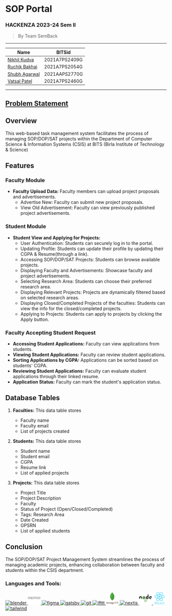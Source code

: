 # SOP Portal
### HACKENZA 2023-24 Sem II
>By Team SemBack

<hr>

|Name|BITSid|
|----|------|
|[Nikhil Kudva](https://www.linkedin.com/in/nikhil-kudva-3a42bb239/)|2021A7PS2409G|
|[Ruchik Bakhai](https://www.linkedin.com/in/ruchik-bakhai/)|2021A7PS2054G|
|[Shubh Agarwal](https://www.linkedin.com/in/iamshubhagarwal/)|2021AAPS2770G|
|[Vatsal Patel](https://www.linkedin.com/in/vatsal-patel1/)|2021A7PS2460G|

<hr>

## [Problem Statement](https://docs.google.com/document/d/19SuRrZRu9lVcL61EMlKiNf8ZXJFisy8y3PxHM8UbFbc/edit#heading=h.4ry0k29a6lde)

## Overview

This web-based task management system facilitates the process of managing SOP/DOP/SAT projects within the Department of Computer Science & Information Systems (CSIS) at BITS (Birla Institute of Technology & Science)

## Features

### Faculty Module

- **Faculty Upload Data:** Faculty members can upload project proposals and advertisements.
  - Advertise New: Faculty can submit new project proposals.
  - View Old Advertisement: Faculty can view previously published project advertisements.

### Student Module

- **Student View and Applying for Projects:**
  - User Authentication: Students can securely log in to the portal.
  - Updating Profile: Students can update their profile by updating their CGPA & Resume(through a link).
  - Accessing SOP/DOP/SAT Projects: Students can browse available projects.
  - Displaying Faculty and Advertisements: Showcase faculty and project advertisements.
  - Selecting Research Area: Students can choose their preferred research area.
  - Displaying Relevant Projects: Projects are dynamically filtered based on selected research areas.
  - Displaying Closed/Completed Projects of the faculties: Students can view the info for the closed/completed projects.
  - Applying to Projects: Students can apply to projects by clicking the Apply button.

### Faculty Accepting Student Request

- **Accessing Student Applications:** Faculty can view applications from students.
- **Viewing Student Applications:** Faculty can review student applications.
- **Sorting Applications by CGPA:** Applications can be sorted based on students' CGPA.
- **Reviewing Student Applications:** Faculty can evaluate student applications through their linked resume.
- **Application Status:** Faculty can mark the student's application status.

## Database Tables

1. **Faculties:**
   This data table stores
     - Faculty name
     - Faculty email
     - List of projects created
   
2. **Students:**
   This data table stores
     - Student name
     - Student email
     - CGPA
     - Resume link
     - List of applied projects
   
3. **Projects:**
   This data table stores
     - Project Title
     - Project Description
     - Faculty
     - Status of Project (Open/Closed/Completed)
     - Tags: Research Area
     - Date Created
     - GPSRN
     - List of applied students
   
## Conclusion

The SOP/DOP/SAT Project Management System streamlines the process of managing academic projects, enhancing collaboration between faculty and students within the CSIS department.


<h3 align="left">Languages and Tools:</h3>
<p align="left"> <a href="https://www.blender.org/" target="_blank" rel="noreferrer"> <img src="https://download.blender.org/branding/community/blender_community_badge_white.svg" alt="blender" width="40" height="40"/> </a> <a href="https://expressjs.com" target="_blank" rel="noreferrer"> <img src="https://raw.githubusercontent.com/devicons/devicon/master/icons/express/express-original-wordmark.svg" alt="express" width="40" height="40"/> </a> <a href="https://www.figma.com/" target="_blank" rel="noreferrer"> <img src="https://www.vectorlogo.zone/logos/figma/figma-icon.svg" alt="figma" width="40" height="40"/> </a> <a href="https://www.gatsbyjs.com/" target="_blank" rel="noreferrer"> <img src="https://www.vectorlogo.zone/logos/gatsbyjs/gatsbyjs-icon.svg" alt="gatsby" width="40" height="40"/> </a> <a href="https://git-scm.com/" target="_blank" rel="noreferrer"> <img src="https://www.vectorlogo.zone/logos/git-scm/git-scm-icon.svg" alt="git" width="40" height="40"/> </a> <a href="https://ifttt.com/" target="_blank" rel="noreferrer"> <img src="https://www.vectorlogo.zone/logos/ifttt/ifttt-ar21.svg" alt="ifttt" width="40" height="40"/> </a> <a href="https://www.mongodb.com/" target="_blank" rel="noreferrer"> <img src="https://raw.githubusercontent.com/devicons/devicon/master/icons/mongodb/mongodb-original-wordmark.svg" alt="mongodb" width="40" height="40"/> </a> <a href="https://nextjs.org/" target="_blank" rel="noreferrer"> <img src="https://cdn.worldvectorlogo.com/logos/nextjs-2.svg" alt="nextjs" width="40" height="40"/> </a> <a href="https://nodejs.org" target="_blank" rel="noreferrer"> <img src="https://raw.githubusercontent.com/devicons/devicon/master/icons/nodejs/nodejs-original-wordmark.svg" alt="nodejs" width="40" height="40"/> </a> <a href="https://reactjs.org/" target="_blank" rel="noreferrer"> <img src="https://raw.githubusercontent.com/devicons/devicon/master/icons/react/react-original-wordmark.svg" alt="react" width="40" height="40"/> </a> <a href="https://tailwindcss.com/" target="_blank" rel="noreferrer"> <img src="https://www.vectorlogo.zone/logos/tailwindcss/tailwindcss-icon.svg" alt="tailwind" width="40" height="40"/> </a> </p>
